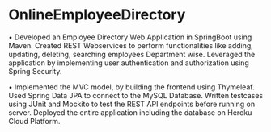 # OnlineEmployeeDirectory

•	Developed an Employee Directory Web Application in SpringBoot using Maven. Created REST Webservices to perform functionalities like adding, updating, deleting, searching employees Department wise. Leveraged the application by implementing user authentication and authorization using Spring Security.

•	Implemented the MVC model, by building the frontend using Thymeleaf. Used Spring Data JPA to connect to the MySQL Database. Written testcases using JUnit and Mockito to test the REST API endpoints before running on server. Deployed the entire application including the database on Heroku Cloud Platform.
